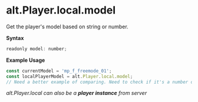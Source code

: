 # alt.Player.local.model

Get the player's model based on string or number.

**Syntax**

```js
readonly model: number;
```

**Example Usage**

```js
const currentModel = 'mp_f_freemode_01';
const localPlayerModel = alt.Player.local.model;
// Need a better example of comparing. Need to check if it's a number or not.
```

_alt.Player.local can also be a **player instance** from server_
